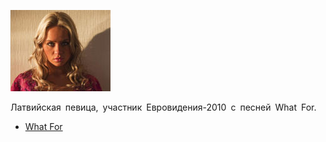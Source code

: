 ![](aisha.jpg)

Латвийская певица, участник Евровидения-2010 с песней What For.

* [What For](What%20For)